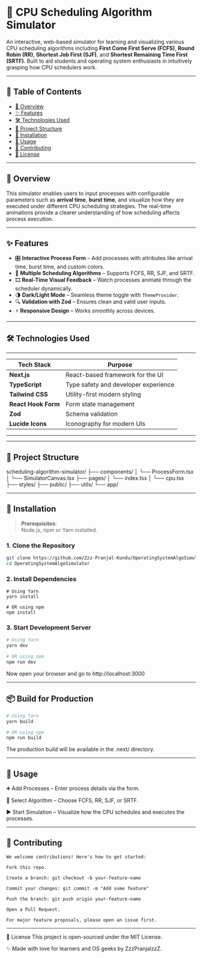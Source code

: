 # 🧠 CPU Scheduling Algorithm Simulator

An interactive, web-based simulator for learning and visualizing various CPU scheduling algorithms including **First Come First Serve (FCFS)**, **Round Robin (RR)**, **Shortest Job First (SJF)**, and **Shortest Remaining Time First (SRTF)**. Built to aid students and operating system enthusiasts in intuitively grasping how CPU schedulers work.

---

## 📌 Table of Contents

- [📖 Overview](#-overview)
- [✨ Features](#-features)
- [🛠️ Technologies Used](#-technologies-used)
- [📁 Project Structure](#project-structure)
- [🚀 Installation](#-installation)
- [🧪 Usage](#-usage)
- [🤝 Contributing](#-contributing)
- [📄 License](#-license)

---

## 📖 Overview

This simulator enables users to input processes with configurable parameters such as **arrival time**, **burst time**, and visualize how they are executed under different CPU scheduling strategies. The real-time animations provide a clearer understanding of how scheduling affects process execution.

---

## ✨ Features

- 🎛 **Interactive Process Form** – Add processes with attributes like arrival time, burst time, and custom colors.
- 🧮 **Multiple Scheduling Algorithms** – Supports FCFS, RR, SJF, and SRTF.
- 🎞 **Real-Time Visual Feedback** – Watch processes animate through the scheduler dynamically.
- 🌗 **Dark/Light Mode** – Seamless theme toggle with `ThemeProvider`.
- 🔍 **Validation with Zod** – Ensures clean and valid user inputs.
- ⚡ **Responsive Design** – Works smoothly across devices.

---

## 🛠️ Technologies Used
______________________________________________________________
| Tech Stack         | Purpose                                |
|--------------------|----------------------------------------|
| **Next.js**        | React-based framework for the UI       |
| **TypeScript**     | Type safety and developer experience   |
| **Tailwind CSS**   | Utility-first modern styling           |
| **React Hook Form**| Form state management                  |
| **Zod**            | Schema validation                      |
| **Lucide Icons**   | Iconography for modern UIs             |
_______________________________________________________________

---

## 📁 Project Structure

scheduling-algorithm-simulator/
├── components/
│ └── ProcessForm.tsx
│ └── SimulatorCanvas.tsx
├── pages/
│ └── index.tsx
│ └── cpu.tsx
├── styles/
├── public/
├── utils/
└── app/


---

## 🚀 Installation

> **Prerequisites**:  
> Node.js, npm or Yarn installed.

### 1. Clone the Repository

```bash
git clone https://github.com/Zzz-Pranjal-Kundu/OperatingSystemAlgoSimulator.git
cd OperatingSystemAlgoSimulator

```
### 2. Install Dependencies
```
# Using Yarn
yarn install

# OR using npm
npm install
```

### 3. Start Development Server

```bash
# Using Yarn
yarn dev

# OR using npm
npm run dev
```
Now open your browser and go to http://localhost:3000

---


## 📦 Build for Production
```bash
# Using Yarn
yarn build

# OR using npm
npm run build
```
The production build will be available in the .next/ directory.


---

## 🧪 Usage
  ➕ Add Processes – Enter process details via the form.
  
  🔄 Select Algorithm – Choose FCFS, RR, SJF, or SRTF.
  
  ▶ Start Simulation – Visualize how the CPU schedules and executes the processes.

---

## 🤝 Contributing
    We welcome contributions! Here's how to get started:
    
    Fork this repo.
    
    Create a branch: git checkout -b your-feature-name
    
    Commit your changes: git commit -m "Add some feature"
    
    Push the branch: git push origin your-feature-name
    
    Open a Pull Request.
    
    For major feature proposals, please open an issue first.
---

📄 License
This project is open-sourced under the MIT License.



✨ Made with love for learners and OS geeks by ZzzPranjalzzZ.
